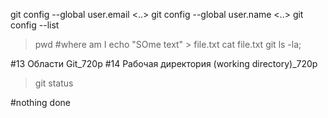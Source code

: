 
git config --global user.email <..>
git config --global user.name <..>
git config --list

> pwd #where am I
> echo "SOme text" > file.txt
> cat file.txt
>git ls -la;


#13 Области Git_720p
#14 Рабочая директория (working directory)_720p

>git status

#nothing done